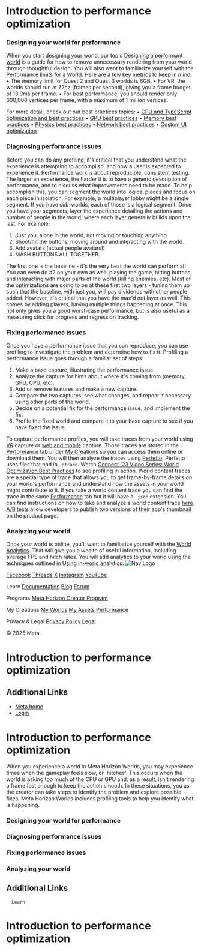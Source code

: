 # Introduction to performance optimization

### Designing your world for performance

 When you start designing your world, our topic [Designing a performant world](https://developers.meta.com/horizon-worlds/learn/documentation/performance-best-practices-and-tooling/unity-performance-designing-a-performant-world/) is a guide for how to remove unnecessary rendering from your world through
thoughtful design. You will also want to familiarize yourself with the [Performance limits for a World](https://developers.meta.com/horizon-worlds/learn/documentation/performance-best-practices-and-tooling/performance-limits-for-a-world/). Here are a few key metrics to keep in mind:
• The memory limit for Quest 2 and Quest 3 worlds is 6GB.
• For VR, the worlds should run at 72hz (frames per second), giving you a frame
budget of 13.9ms per frame.
• For best performance, you should render only 600,000 vertices per frame, with a maximum of 1 million vertices.

 For more detail, check out our best practices topics:
• [CPU and TypeScript optimization and best practices](https://developers.meta.com/horizon-worlds/learn/documentation/performance-best-practices-and-tooling/performance-best-practices/cpu-and-typescript-optimization-best-practices/)
• [GPU best practices](https://developers.meta.com/horizon-worlds/learn/documentation/performance-best-practices-and-tooling/performance-best-practices/gpu-best-practices/)
• [Memory best practices](https://developers.meta.com/horizon-worlds/learn/documentation/performance-best-practices-and-tooling/performance-best-practices/memory-best-practices/)
• [Physics best practices](https://developers.meta.com/horizon-worlds/learn/documentation/performance-best-practices-and-tooling/performance-best-practices/physics-best-practices/)
• [Network best practices](https://developers.meta.com/horizon-worlds/learn/documentation/performance-best-practices-and-tooling/performance-best-practices/network-best-practices/)
• [Custom UI optimization](https://developers.meta.com/horizon-worlds/learn/documentation/performance-best-practices-and-tooling/performance-best-practices/custom-ui-optimization/)

### Diagnosing performance issues

 Before you can do any profiling, it's critical that you understand what the
experience is attempting to accomplish, and how a user is expected to experience it. Performance work is about reproducible, consistent testing. The larger an
experience, the harder it is to have a generic description of performance, and to
discuss what improvements need to be made. To help accomplish this, you can segment
the world into logical pieces and focus on each piece in isolation. For example,
a multiplayer lobby might be a single segment. If you have sub-worlds, each of
those is a logical segment. Once you have your segments, layer the experience detailing the actions and
number of people in the world, where each layer generally builds upon the last. For
example:
1. Just you, alone in the world, not moving or touching anything.
2. Shoot/hit the buttons, moving around and interacting with the world.
3. Add avatars (actual people avatars!)
4. MASH BUTTONS ALL TOGETHER.

 The first one is the baseline - it's the very best the world can perform at! You can even do #2 on your own as well: playing the game, hitting buttons, and
interacting with major parts of the world (killing enemies, etc). Most of the
optimizations are going to be at these first two layers - tuning them up such
that the baseline, with just you, will pay dividends with other people added. However, it's critical that you have the max'd out layer as well. This comes by
adding players, having multiple things happening at once. This not only gives
you a good worst-case performance, but is also useful as a measuring stick for
progress and regression tracking.  

### Fixing performance issues

 Once you have a performance issue that you can reproduce, you can use profiling
to investigate the problem and determine how to fix it. Profiling a performance issue goes through a familiar set of steps:
1. Make a base capture, illustrating the performance issue.
2. Analyze the capture for hints about where it's coming from (memory, GPU, CPU,
etc).
3. Add or remove features and make a new capture.
4. Compare the two captures, see what changes, and repeat if necessary using other
parts of the world.
5. Decide on a potential fix for the performance issue, and implement the fix.
6. Profile the fixed world and compare it to your base capture to see if you have
fixed the issue.

 To capture performance profiles, you will take traces from your world using [VR](https://developers.meta.com/horizon-worlds/learn/documentation/performance-best-practices-and-tooling/performance-tools/tracing/) capture or [web and mobile](https://developers.meta.com/horizon-worlds/learn/documentation/performance-best-practices-and-tooling/performance-tools/using-performance-tools-from-web-and-mobile/) capture. Those traces are stored in the [Performance](https://horizon.meta.com/creator/performance/traces/) tab under [My Creations](https://horizon.meta.com/creator/worlds_all/) so you can access them online or download them. You will then analyze the
traces using [Perfetto](https://developers.meta.com/horizon-worlds/learn/documentation/performance-best-practices-and-tooling/performance-tools/analyzing-trace-data-with-perfetto). Perfetto uses files that end in `.ptrace`. Watch [Connect '23 Video Series: World Optimization Best Practices](https://developers.meta.com/horizon-worlds/learn/documentation/performance-best-practices-and-tooling/connect-23-video-series-world-optimization-best-practices/) to see profiling in action. World content traces are a special type of trace that allows you to get
frame-by-frame details on your world's performance and understand how the assets in your
world might contribute to it. If you take a world content trace you can find
the trace in the same [Performance](https://horizon.meta.com/creator/performance/traces/) tab but it will have a `.json` extension. You can find instructions on how to take and analyze a world content
trace [here](https://developers.meta.com/horizon-worlds/learn/documentation/performance-best-practices-and-tooling/performance-tools/world-content-traces). [A/B tests](https://developers.meta.com/horizon-worlds/learn/documentation/performance-best-practices-and-tooling/performance-tools/thumbnail-ab-testing-tool) allow developers to publish two versions of their app's thumbnail on the
product page.  

### Analyzing your world

 Once your world is online, you'll want to familiarize yourself with the [World Analytics](https://developers.meta.com/horizon-worlds/learn/documentation/performance-best-practices-and-tooling/analytics/world-analytics). That will give you a wealth of useful information, including average FPS and
hitch rates. You will add analytics to your world using the techniques outlined
in [Using in-world analytics](https://developers.meta.com/horizon-worlds/learn/documentation/performance-best-practices-and-tooling/analytics/using-in-world-analytics).    ![Nav Logo](https://static.xx.fbcdn.net/rsrc.php/yE/r/3SoBlk8EqOQ.svg)


[Facebook](https://www.facebook.com/MetaHorizon/)
[Threads](https://www.threads.com/@metahorizon)
[X](https://x.com/MetaHorizon/)
[Instagram](https://www.instagram.com/metahorizon/)
[YouTube](https://www.youtube.com/@MetaQuestVR)

 Learn
[Documentation](https://developers.meta.com/horizon-worlds/learn/documentation/)
[Blog](https://developers.meta.com/horizon/blog/)
[Forum](https://communityforums.atmeta.com/t5/Creator-Forum/ct-p/Meta_Horizon_Creator_Forums)

 Programs
[Meta Horizon Creator Program](https://developers.meta.com/horizon-worlds/programs/)

 My Creations
[My Worlds](https://horizon.meta.com/creator/worlds_all/?utm_source=horizon_worlds_creator)
[My Assets](https://horizon.meta.com/creator/assets/?utm_source=horizon_worlds_creator)
[Performance](https://horizon.meta.com/creator/performance/traces/?utm_source=horizon_worlds_creator)

 Privacy & Legal
[Privacy Policy](https://www.meta.com/legal/privacy-policy/)
[Legal](https://www.meta.com/legal/supplemental-terms-of-service/)

 © 2025 Meta

# Introduction to performance optimization

## Additional Links
- [Meta home](https://developers.meta.com/horizon-worlds/)
- [Login](https://developers.meta.com/login/?redirect_uri=https%3A%2F%2Fdevelopers.meta.com%2Fhorizon-worlds%2Flearn%2Fdocumentation%2Fperformance-best-practices-and-tooling%2Fintroduction-to-performance%2F)

# Introduction to performance optimization

 When you experience a world in Meta Horizon Worlds, you may experience times
when the gameplay feels slow, or 'hitches'. This occurs when the world is asking
too much of the CPU or GPU and, as a result, isn't rendering a frame fast enough
to keep the action smooth. In these situations, you as the creator can take steps
to identify the problem and explore possible fixes. Meta Horizon Worlds
includes profiling tools to help you identify what is happening.  
### Designing your world for performance

### Diagnosing performance issues

### Fixing performance issues

### Analyzing your world

## Additional Links

      Learn
# Introduction to performance optimization
